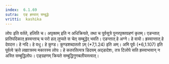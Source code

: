 ```yaml
---
index:  6.1.69
sutra:  एङ् ह्रस्वात् सम्बुद्धेः
vritti:  kashika 
---
```


लोपः इति वर्तते, हलिति च। अपृक्तम् इति न अधिक्रियते, तथा च पूर्वसूत्रे पुनरपृक्तग्रहणं कृतम्। एङन्तात् प्रातिपदिकात् ह्रस्वन्ताच् च परो हल् लुप्यते स चेत् सम्बुद्धेर् भवति। एङन्तात् हे अग्ने। हे वायो। ह्रस्वान्तात् हे देवदत्त। हे नदि। हे वधु। हे कुण्ड। कुण्डशब्दाततो ऽम् (*7,1.24) इति अम्। अमि पूर्वः (*6,1.107) इति पूर्वत्वे क्र्ते लह्मात्रस्य मकारस्य लोपः। हे कतरतित्यत्र डिदयम् अद्डादेशः, तत्र टिलोपे सति ह्रस्वाभावान् न अस्ति सम्बुद्धिलोपः। एङ्ग्रहणम् क्रियते सम्बुद्धिगुणबलीयस्त्वात्।

